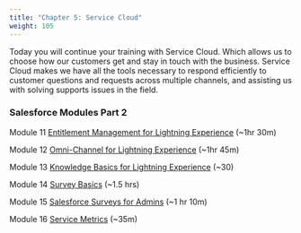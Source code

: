 ```yaml
---
title: "Chapter 5: Service Cloud"
weight: 105
---
```


Today you will continue your training with Service Cloud. Which allows us to choose how our customers get and stay in touch with the business. Service Cloud makes we have all the tools necessary to respond efficiently to customer questions and requests across multiple channels, and assisting us with solving supports issues in the field.

### Salesforce Modules Part 2

Module 11 
[Entitlement Management for Lightning Experience](https://trailhead.salesforce.com/content/learn/modules/entitlement-management-for-lightning-experience?trail_id=service_cloud_move) (~1hr 30m)

Module 12 
[Omni-Channel for Lightning Experience](https://trailhead.salesforce.com/content/learn/modules/omni-channel-lex?trail_id=service_cloud_move) (~1hr 45m)

Module 13 
[Knowledge Basics for Lightning Experience](https://trailhead.salesforce.com/content/learn/modules/lightning-knowledge-basics?trail_id=service_cloud_move) (~30)

Module 14
[Survey Basics](https://trailhead.salesforce.com/content/learn/modules/survey-basics?trail_id=service_cloud_move) (~1.5 hrs)

Module 15
[Salesforce Surveys for Admins](https://trailhead.salesforce.com/content/learn/modules/salesforce-surveys-for-admins?trail_id=service_cloud_move) (~1 hr 10m)

Module 16
[Service Metrics](https://trailhead.salesforce.com/content/learn/modules/service_metrics?trail_id=service_cloud_move) (~35m)





